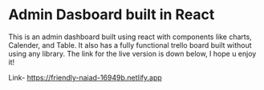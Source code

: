 # Admin Dasboard built in React

This is an admin dashboard built using react with components like charts, Calender, and Table. It also has a fully functional trello board built without using any library. The link for the live version is down below, I hope u enjoy it!

Link- https://friendly-naiad-16949b.netlify.app
 
 
